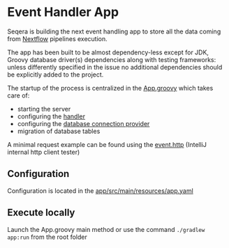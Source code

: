 # Event Handler App

Seqera is building the next event handling app
to store all the data coming from [Nextflow](http://nextflow.io)
pipelines execution.

The app has been built to be almost dependency-less
except for JDK, Groovy database driver(s) dependencies along with
testing frameworks: unless differently specified in the issue no additional dependencies
should be explicitly added to the project.

The startup of the process is centralized in the [App.groovy](app/src/main/groovy/App.groovy)
which takes care of:

- starting the server
- configuring the [handler](app/src/main/groovy/io/seqera/events/handler/EventHandler.groovy)
- configuring the [database connection provider](app/src/main/groovy/io/seqera/events/utils/db/ConnectionProvider.groovy)
- migration of database tables

A minimal request example can be found using the [event.http](event.http) (IntelliJ internal http client tester)

## Configuration
Configuration is located in the [app/src/main/resources/app.yaml](app/src/main/resources/app.yaml)

## Execute locally
Launch the App.groovy main method or use the command `./gradlew app:run` from the root folder

